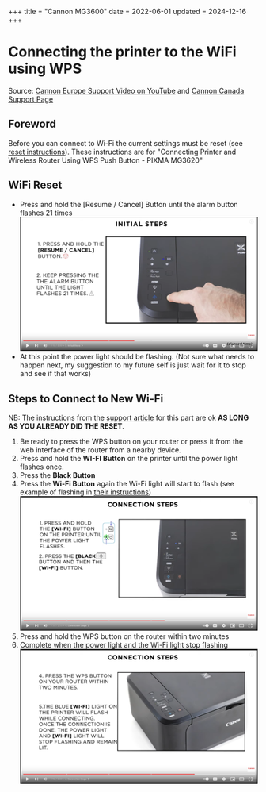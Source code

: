 +++
title = "Cannon MG3600"
date = 2022-06-01
updated = 2024-12-16
+++

# Connecting the printer to the WiFi using WPS

Source: [Cannon Europe Support Video on YouTube](https://www.youtube.com/watch?v=TWZ-tDtonYI) and [Cannon Canada Support Page][support_article]

## Foreword

Before you can connect to Wi-Fi the current settings must be reset (see [reset instructions](#wifi-reset)).
These instructions are for "Connecting Printer and Wireless Router Using WPS Push Button - PIXMA MG3620"

## WiFi Reset

- Press and hold the [Resume / Cancel] Button until the alarm button flashes 21 times\
  ![Reset](1.png)
- At this point the power light should be flashing. (Not sure what needs to happen next, my suggestion to my future self is just wait for it to stop and see if that works)

## Steps to Connect to New Wi-Fi

NB: The instructions from the [support article][support_article] for this part are ok **AS LONG AS YOU ALREADY DID THE RESET**.

1. Be ready to press the WPS button on your router or press it from the web interface of the router from a nearby device.
1. Press and hold the **WI-FI Button** on the printer until the power light flashes once.
1. Press the **Black Button**
1. Press the **Wi-Fi Button** again the Wi-Fi light will start to flash (see example of flashing in [their instructions][support_article])\
   ![Ready to pair](2.png)
1. Press and hold the WPS button on the router within two minutes
1. Complete when the power light and the Wi-Fi light stop flashing\
   ![Connect](3.png)

[support_article]: https://canoncanada.custhelp.com/app/answers/answer_view/a_id/1036193/session/L2F2LzEvdGltZS8xNzM0Mzc3Mzg4L2dlbi8xNzM0Mzc3Mzg4L3NpZC9mVWNkT0ZiVzUlN0VtaWxhb3NSbnJXczFxQ0ozOEpzdlVoMHJJbktRQXl5aXdGV0dYWERwV1oya29aVkU4dzdQcFZ1YkZWX0dLJTdFYl9ocVN1dmxRUGN5Slc5MkpNTUxoN1lEZjFsRDdXUjZDNEE5MzVqbFFsQUVGUTdnJTIxJTIx
